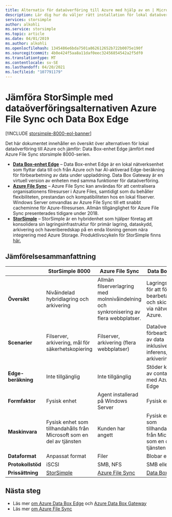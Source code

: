 ```yaml
---
title: Alternativ för dataöverföring till Azure med hjälp av en | Microsoft Docs
description: Lär dig hur du väljer rätt installation för lokal dataöverföring till Azure mellan Data Box-enhet Edge, Azure File Sync och StorSimple 8000.
services: storsimple
author: alkohli
ms.service: storsimple
ms.topic: article
ms.date: 04/01/2019
ms.author: alkohli
ms.openlocfilehash: 1345486e6bda7501a862612652b722b0075e190f
ms.sourcegitcommit: 4b0e424f5aa8a11daf0eec32456854542a2f5df0
ms.translationtype: MT
ms.contentlocale: sv-SE
ms.lasthandoff: 04/20/2021
ms.locfileid: "107791179"
---
```

# <a name="compare-storsimple-with-azure-file-sync-and-data-box-edge-data-transfer-options"></a>Jämföra StorSimple med dataöverföringsalternativen Azure File Sync och Data Box Edge 

[!INCLUDE [storsimple-8000-eol-banner](../../includes/storsimple-8000-eol-banner.md)]
 
Det här dokumentet innehåller en översikt över alternativen för lokal dataöverföring till Azure och jämför: Data Box-enhet Edge jämfört med Azure File Sync storsimple 8000-serien.

- **[Data Box-enhet Edge](../databox-online/azure-stack-edge-overview.md)** – Data Box-enhet Edge är en lokal nätverksenhet som flyttar data till och från Azure och har AI-aktiverad Edge-beräkning för förbearbetning av data under uppladdning. Data Box Gateway är en virtuell version av enheten med samma funktioner för dataöverföring.
- **[Azure File Sync](../storage/file-sync/file-sync-deployment-guide.md)** – Azure File Sync kan användas för att centralisera organisationens filresurser i Azure Files, samtidigt som du behåller flexibiliteten, prestandan och kompatibiliteten hos en lokal filserver. Windows Server omvandlas av Azure File Sync till ett snabbt cacheminne för Azure-filresursen. Allmän tillgänglighet för Azure File Sync presenterades tidigare under 2018.
- **[StorSimple](./storsimple-overview.md)** – StorSimple är en hybridenhet som hjälper företag att konsolidera sin lagringsinfrastruktur för primär lagring, dataskydd, arkivering och haveriberedskap på en enda lösning genom nära integrering med Azure Storage. Produktlivscykeln för StorSimple finns [här.](https://support.microsoft.com/lifecycle/search?alpha=Azure%20StorSimple%208000%20Series)

## <a name="comparison-summary"></a>Jämförelsesammanfattning

|                           |StorSimple 8000   |Azure File Sync   |Data Box Edge           |
|---------------------------|----------------------------------------|-------------------------------|-----------------------------------------|
|**Översikt**     |Nivåindelad hybridlagring och arkivering|Allmän filserverlagring med molnnivåindelning och synkronisering av flera webbplatser.  |Lagringslösning för att förbe bearbeta data och skicka dem via nätverk till Azure.        |
|**Scenarier**    |Filserver, arkivering, mål för säkerhetskopiering |Filserver, arkivering (flera webbplatser)   |Dataöverföring, förbearbetning av data inklusive ML-inferens, IoT, arkivering    |
|**Edge-beräkning** |Inte tillgänglig |Inte tillgänglig |Stöder körning av containrar med Azure IoT Edge    |
|**Formfaktor**  |Fysisk enhet   |Agent installerad på Windows Server |Fysisk enhet   |
|**Maskinvara**     |Fysisk enhet som tillhandahålls från Microsoft som en del av tjänsten | Kunden har angett |Fysisk enhet som tillhandahålls från Microsoft som en del av tjänsten  |
|**Dataformat**  |Anpassat format   |Filer         |Blobar eller filer    |
|**Protokollstöd** |iSCSI          |SMB, NFS    | SMB eller NFS      |
|**Prissättning**      |[StorSimple](https://azure.microsoft.com/pricing/details/storsimple/) |[Azure File Sync](https://azure.microsoft.com/pricing/details/storage/files/)  |[Data Box Edge](https://azure.microsoft.com/pricing/details/storage/databox/edge/)  |

## <a name="next-steps"></a>Nästa steg

- Läs mer [om Azure Data Box Edge](../databox-online/azure-stack-edge-overview.md) och [Azure Data Box Gateway](../databox-gateway/data-box-gateway-overview.md)
- Läs mer [om Azure File Sync](../storage/file-sync/file-sync-deployment-guide.md)